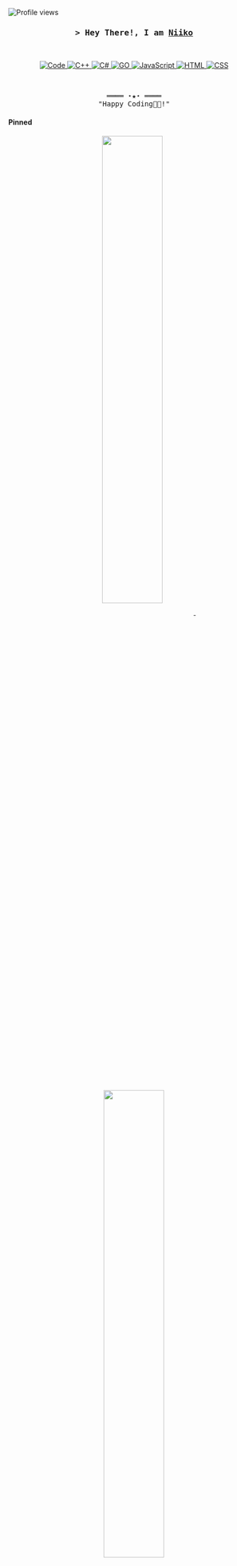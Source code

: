 <!-- https://github.com/niiko-dev/ -->
<!-- May 23, 2022 -->
<!-- LEAVE A STAR, IF YOU LIKE IT ! -->

<!-- Profile Views Counter -->
![Profile views](https://gpvc.arturio.dev/niiko-dev?v=3)

<!-- Intro  -->
<h3 align="center">
        <samp>&gt; Hey There!, I am
                <b><a target="_blank" href="https://i.imgur.com/UyW0vnm.png">Niiko</a></b>
        </samp>
</h3>
<br>

<p align="center">
        <!-- Programming Languages -->
        <!-- Code logo -->
        <a href="https://github.com/niiko-dev" target="_blank"><img alt="Code"
                        src="https://img.shields.io/badge/-code-000000?style=flat-square&logo=Plex&logoColor=white">
        </a>
        <!-- C++ -->
        <a href="https://github.com/niiko-dev" target="_blank"><img alt="C++"
                        src="https://img.shields.io/badge/-C++-9b3675?style=flat-square&logo=C%2B%2B&logoColor=white">
        </a>
        <!-- C# -->
        <a href="https://github.com/niiko-dev" target="_blank"><img alt="C#"
                        src="https://img.shields.io/badge/-C%23-3776AB?style=flat-square&logo=C%2B%2B&logoColor=white">
        </a>
        <!-- GO  -->
        <a href="https://github.com/niiko-dev" target="_blank"><img alt="GO"
                        src="https://img.shields.io/badge/-GO-64a6b3?style=flat-square&logo=go&logoColor=white">
        </a>
        <!-- JavaScript -->
        <a href="https://github.com/niiko-dev" target="_blank"><img alt="JavaScript"
                        src="https://img.shields.io/badge/-JavaScript-ad9d1a?style=flat-square&logo=JavaScript&logoColor=white">
        </a>
        <!-- HTML -->
        <a href="https://github.com/niiko-dev" target="_blank"><img alt="HTML"
                        src="https://img.shields.io/badge/-HTML-E34F26?style=flat-square&logo=HTML5&logoColor=white">
        </a>
        <!-- CSS  -->
        <a href="https://github.com/niiko-dev" target="_blank"><img alt="CSS"
                        src="https://img.shields.io/badge/-CSS-1572B6?style=flat-square&logo=CSS3&logoColor=white">
        </a>
</p>
<br>

<!-- Footer -->
<samp>
    <p align="center">
        ════ ⋆★⋆ ════
        <br>
        "Happy Coding👨‍💻!"
    </p>
</samp>

<!-- Pinned Repositories  -->
#### Pinned

<p align="center">
<a href="https://github.com/niiko-dev/notification-api">
<img width='49%' align="center"src="https://github-readme-stats.vercel.app/api/pin/?username=niiko-dev&repo=notification-api&border_color=0294d8&bg_color=0D1117&title_color=C9D1D9&text_color=8B949E&icon_color=0294d8" />
</a>
<span>&nbsp;</span>
<a href="https://github.com/niiko-dev/javascript-tricks">
<img width='49%' align="center"src="https://github-readme-stats.vercel.app/api/pin/?username=niiko-dev&repo=javascript-tricks&border_color=0294d8&bg_color=0D1117&title_color=C9D1D9&text_color=8B949E&icon_color=0294d8" />
</a>
</p>
